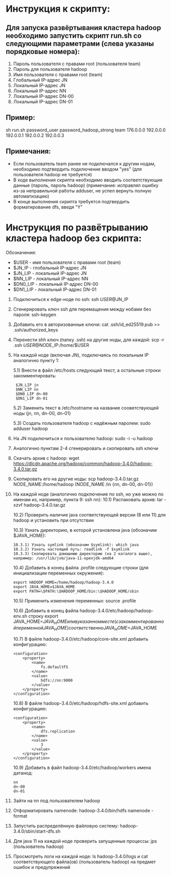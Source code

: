 # Инструкция к скрипту:

## Для запуска развёртывания кластера hadoop необходимо запустить скрипт run.sh со следующими параметрами (слева указаны порядковые номера):

1) Пароль пользователя с правами root (пользователя team)
2) Пароль для пользователя hadoop
3) Имя пользователя с правами root (team)
4) Глобальный IP-адрес JN
5) Локальный  IP-адрес JN
6) Локальный  IP-адрес NN
7) Локальный  IP-адрес DN-00
8) Локальный  IP-адрес DN-01

## Пример:

sh run.sh password_user password_hadoop_strong team 176.0.0.0 192.0.0.0 192.0.0.1 192.0.0.2 192.0.0.3

## Примечания:

* Если пользователь team ранее не подключался к другим нодам, необходимо подтвердить подключение вводом "yes" (для пользователя hadoop не требуется)
* В ходе выполнения скрипта необходимо вводить соответствующие данные (пароль, пароль hadoop) (примечание: исправлял ошибку из-за неправильной работы adduser, не успел вернуть полную автоматизацию)
* В конце выполнения скрипта требуется подтвердить форматирование dfs, введя "Y"


# Инструкция по развётрыванию кластера hadoop без скрипта:
Обозначения:
* $USER - имя пользователя с правами root (team)
* $JN_IP - глобальный IP-адрес JN
* $JN_LIP - локальный  IP-адрес JN
* $NN_LIP - локальный  IP-адрес NN
* $DN0_LIP - локальный  IP-адрес DN-00
* $DN1_LIP - локальный  IP-адрес DN-01

1) Подключиться к edge-ноде по ssh: ssh $USER@$JN_IP
2) Сгенерировать ключ ssh для перемащения между нобами без пароля: ssh-keygen
3) Добавить его в авторизованные ключи: cat .ssh/id_ed25519.pub >> .ssh/authorized_keys
4) Перенести shh ключ (папку .ssh) на другие ноды, для каждой: scp -r .ssh $USER@$NODE_IP:/home/$USER
5) На каждой ноде (включая JN), подключаясь по локальным IP аналогично пункту 1:

    5.1) Внести в файл /etc/hosts следующий текст, а остальные строки закомментировать: 
    
        $JN_LIP jn
        $NN_LIP nn
        $DN0_LIP dn-00
        $DN1_LIP dn-01

    5.2) Заменить текст в /etc/hostname на название сооветствующей ноды (jn, nn, dn-00, dn-01)

    5.3) Создать пользователя hadoop с надёжным паролем: sudo adduser hadoop

6) На JN подключиться к пользователю hadoop: sudo -i -u hadoop
7) Аналогично пунктам 2-4 сгенерировать и скопировать ssh ключи
8) Скачать архив с hadoop: wget https://dlcdn.apache.org/hadoop/common/hadoop-3.4.0/hadoop-3.4.0.tar.gz
9) Скопировать его на другие ноды: scp hadoop-3.4.0.tar.gz NODE_NAME:/home/hadoop (NODE_NAME /in {nn, dn-00, dn-01})
10) На каждой ноде (аналогично подключение по ssh, но уже можно по именам из, например, пункта 9: ssh nn):
    10.1) Распаковать архив: tar -xzvf hadoop-3.4.0.tar.gz

    10.2) Проверить наличие java соответствующей версии (8 или 11) для hadoop и установить при отсутствии

    10.3) Узнать директорию, в которой установлена java (обозначим $JAVA_HOME):

        10.3.1) Узнать symlink (обозначим $symlink): which java
        10.3.2) Узнать настоящий путь: readlink -f $symlink
        10.3.3) Скопировать домашнюю директорию (на 2 каталога выше), например: /usr/lib/jvm/java-11-openjdk-amd64

    10.4) Добавить в конец файла .profile следующие строки (для инициализации переменных окружения):

        export HADOOP_HOME=/home/hadoop/hadoop-3.4.0
        export JAVA_HOME=$JAVA_HOME
        export PATH=\$PATH:\$HADOOP_HOME/bin:\$HADOOP_HOME/sbin
    10.5) Применить изменения переменных: source .profile

    10.6) Добавить в конец файла hadoop-3.4.0/etc/hadoop/hadoop-env.sh строку export JAVA_HOME=$JAVA_HOME или в указанном месте (с закомментированной переменной JAVA_HOME) соответственно JAVA_HOME=$JAVA_HOME

    10.7) В файле hadoop-3.4.0/etc/hadoop/core-site.xml добавить конфигурацию:

        <configuration>
            <property>
                <name>
                    fs.defaultFS
                </name>
                <value>
                    hdfs://nn:9000
                </value>
            </property>
        </configuration>
    10.8) В файле hadoop-3.4.0/etc/hadoop/hdfs-site.xml добавить конфигурацию:

        <configuration>
            <property>
                <name>
                    dfs.replication
                </name>
                <value>
                    3
                </value>
            </property>
        </configuration>
    10.9) Добавить в файл hadoop-3.4.0/etc/hadoop/workers имена датанод:

        nn
        dn-00
        dn-01
11) Зайти на nn под пользователем hadoop
12) Отформатировать namenode: hadoop-3.4.0/bin/hdfs namenode -format
13) Запустить распределённую файловую систему: hadoop-3.4.0/sbin/start-dfs.sh
14) Для java 11 на каждой ноде проверить запущенные процессы: jps (пользователь hadoop)
15) Просмотреть логи на каждой ноде: ls hadoop-3.4.0/logs и cat соответствующего файла(ов) (пользователь hadoop) на предмет ошибок и предупрежений
